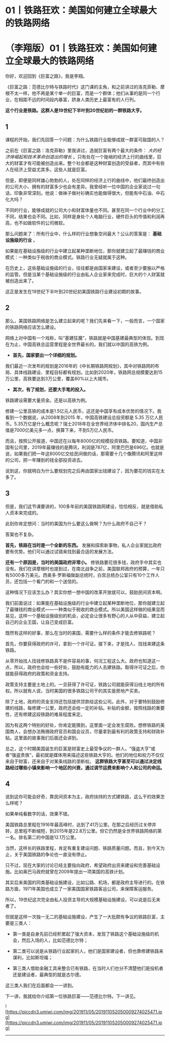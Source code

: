 # 01丨铁路狂欢：美国如何建立全球最大的铁路网络

# （李翔版）01丨铁路狂欢：美国如何建立全球最大的铁路网络

你好，欢迎回到《巨富之路》，我是李翔。

《巨富之路：范德比尔特与铁路时代》这门课的主角，和之前讲过的洛克菲勒、摩根不太一样，他不再是某个单一的巨富，而是一个群体；他们从事的是同一个行业，在相距不远的时间段内暴富，跻身人类历史上最富有的人行列。

 **这个行业是铁路。这群人是19世纪下半叶到20世纪初的一群铁路大亨。**

## 1

课程的开始，我们先回答一个问题：为什么铁路行业能够成就一群富可敌国的人？

之前在《巨富之路：洛克菲勒》里我讲过，造就巨富有两个最大的条件： *大的经济体崛起和技术革命创造出的增长* 。只有处在一个陡峭的经济上行的曲线里，巨大的财富才有可能被创造出来。整个社会都是这种财富创造的受益者，而其中有些人在经济上受益尤其多。这些人就是巨富。

但是，即便是同样雄心勃勃的人，处在同样的经济上行的曲线中，他们最终创造出的公司大小、拥有的财富多少也会有差异。我曾经听一位中国的企业家说过一句话，印象非常深刻。他说：做袜子做衬衫确实也能做得很大，但能有中石油、中石化大吗？ 

不同的行业，能够成就的公司大小和财富体量也不同。甚至在同一个行业中的分工不同，结果也会不同。比如，同样是身处个人电脑行业，硬件巨头的市值和利润再高，也不如做软件的公司微软。

那么问题来了：所有行业中，什么样的行业想象空间最大？公认的答案是： **基础设施级的行业** 。

如果能在基础设施级的行业中建立起某种垄断地位，那你就建立起了最赚钱的商业模式：一种类似于税收的商业模式。铁路行业无疑就属于这种。

在历史上，这些基础设施级的行业，往往都是由国家来建设，或者至少要施以严格的监管。但是当某个基础设施级的行业由私人企业家来完成时，巨大的个人财富就被创造出来了。

这正是发生在19世纪下半叶到20世纪初美国铁路行业建设初期的故事。

## 2

那么，美国铁路网络是怎么建立起来的呢？我们先来看一下，一般而言，一个国家的铁路网络应该怎么建设。

网络上对中国有一个戏称，叫“基建狂魔”，铁路就是中国基建最典型的体现。到现在为止，中国高铁总运营里程是全世界最长的。我们就以中国的高铁为例。

* **首先，国家要出一个详细的规划。** 

我们最近一次发布的规划是2016年的《中长期铁路网规划》，其中对铁路网的布局、具体线路建设、里程目标都有规划。比如到2020年，铁路网总规模要达到15万公里，高铁要达到3万公里，覆盖80%以上大城市。

* **其次，有了规划，还要大手笔的投入。** 

铁路建设需要大量资金。还是以高铁为例。

修建一公里高铁的成本是1.5亿元人民币，这还是中国享有成本优势的情况下。我看到一个数据说，从2008年到2015 年，中国高铁建设总投资额是 5.35 万亿人民币。5.35万亿是什么概念呢？瑞士2018年在全世界经济体中排名20，国内生产总值是7000亿美元多一点，换算下来，不到5万亿人民币。

而且，按照公开报道，中国还在以每年8000亿的规模投资铁路。要知道，中国非国有公司里，2019年最赚钱的是腾讯，利润是787亿，阿里巴巴是696亿。也就是说，如果我们把一年这8000亿交给民间做的话，那需要十几个像腾讯和阿里这样的公司，把一年赚到的钱全部投资进去。

说到这，你就明白为什么要规划完之后再由国家出钱建设了，因为要花的钱实在太多了。

## 3

但是，我们这节课要讲的，100多年前的美国铁路网建设，恰恰相反，就是借助私人资本来完成的。

此刻你肯定想问：当时的美国为什么要这么做啊？为什么政府不自己干？

答案也不复杂。

 **首先，铁路在当时是一个全新的东西。** 发展和探索新事物，私人企业家就比政府要有优势。他们可以通过试错来找到最合适的发展方法。

 **还有一个原因是，当时的美国政府非常小。** 修铁路要花很多钱，政府手中其实也没有。我们在讲摩根时也提到过，在南北战争之前，美国联邦政府的预算，一年只有5000多万美元。西奥多·罗斯福做副总统时，白宫总统办公室只有10个工作人员，还包括一个看门的和一个送信的。

这种情况下应该怎么办？其实你想一想中国的改革开放就可以，鼓励民间资本啊。

我们前面说过：如果能在基础设施级的行业中建立起某种垄断地位，那你就建立起了最赚钱的商业模式——一种类似于税收的商业模式。所以美国这样做的结果显而易见，这样一个基础设施级别的机会，必定会让很多有野心的人从中获益，建立起自己的企业王国，让自己变成巨富。

既然有这样的好事，那么在当时的美国，需要什么样的条件才能去修铁路呢？

首先，你要获得政府的许可，拿到一个许可证。接下来，才是找人、找钱来建这条铁路。

从零开始找人找钱修铁路真不是件容易的事，何况工程这么大。政府也知道这一点，所以，政府也会给一些好处，鼓励有能力的人去建铁路。取得许可证之后，你就能获得政府的政策和资金支持。

政策支持主要是土地上的。一旦获得了许可证，铁路公司就能获得沿线土地的所有权。所以就有人说，当时美国的很多铁路公司干的其实是房地产买卖。

除了土地，政府的资金支持还包括提供贷款给这些公司。此外，对于要特别鼓励修建的线路，每修建一公里，政府还会给一定的补贴。补贴的金额，按照线路的重要性，还有修建这段铁路的难易程度来定。

因为有这两个特别的好处，你肯定能猜到，这里面一定会发生腐败。想修铁路的美国商人，会想办法贿赂政府官员和国会议员，尽量拿到最有利的政策支持和财政补贴。这里面的故事我们后面还会讲到。

总之，这个时期美国诞生的巨富是财富史上最受争议的一群人。“强盗大亨”或者“强盗贵族”，最初就是媒体用来描述这些铁路大亨的。他们的地位和权力不仅仅来自于财富，还来自于对某条线路的垄断权。 **这群铁路大亨甚至可以通过决定线路经过哪些小镇来影响一个地区的兴衰，通过调节运费来影响个人和公司的命运。**

## 4

说到这你可能会好奇，靠民间资本为主，政府扶持的方式建铁路，这么干的效果怎么样呢？

如果单纯看数字的话，效果不错。

美国铁路总里程在1916年最高峰时，达到了41万公里。在那之后经历过关停并转，总里程不断缩短，到2015年是22.8万公里。但它仍然是全世界铁路网络的第一名。排名第二的中国是12.1万公里。

当然，这样长的铁路里程，肯定有重复建设问题、铁路质量问题。而且，到今天为止，关于美国铁路的争论也一直没有停止。

只不过，现在大家的讨论已经主要指向政府，希望政府出资来建设和完善基础设施。比如奥巴马政府就曾在2009年提出一项美国的高铁计划。

其实后来美国的同类基础设施建设，比如公路、机场，都是政府主导进行的。在铁路方面，1971年美国也成立了一家美国国家铁路客运公司，来保障客运服务。

所以，19世纪这次完全由私人投资主导的大规模基础设施建设，可以说是后无来者了。

但就是这样一次独一无二的基础设施建设，产生了一大批颇有争议的铁路巨富，主要是三类人：

* 第一类是自身先前已经积累起了强大资本，发现了铁路这个基础设施级的机会，然后入场的人，比如范德比尔特；

* 第二类可以说是从铁路行业起家的人，他们是国家建设者，但也靠修建铁路来谋利，比如斯坦福；

* 第三类人借助金融工具来整合已有铁路，在当时人们也分不清楚他们是投机者还是建设者，最典型的就是古尔德。

这三类人我们在后面都会一一讲到。

下一讲，我就给你介绍第一位铁路巨富——范德比尔特。下一讲见。

![https://piccdn3.umiwi.com/img/201911/05/201911052050009274025471.jpg](https://piccdn3.umiwi.com/img/201911/05/201911052050009274025471.jpg)

---

